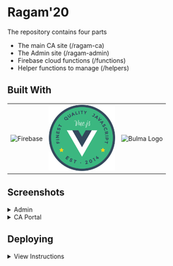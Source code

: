 # Ragam'20

The repository contains four parts
- The main CA site (/ragam-ca)
- The Admin site (/ragam-admin)
- Firebase cloud functions (/functions)
- Helper functions to manage (/helpers)

## Built With

| | | |
|:-----:|:-----:|:-----:|
|<img width="150" src="https://firebase.google.com/downloads/brand-guidelines/PNG/logo-standard.png" alt="Firebase">|<img width="150" src="https://github.com/vuejs/art/raw/master/vue-badge.png" alt="VueJS 2">|<img width="150" src="https://bulma.io/images/bulma-logo.png" alt="Bulma Logo">|

## Screenshots
<details>
<summary>Admin</summary>

| | | |
|:-------------------------:|:-------------------------:|:-------------------------:|
|<img width="1604" src="screenshots/admin-login.png" alt="Admin Login Screen"> |  <img width="1604" src="screenshots/admin-dashboard.png" alt="Admin Dashboard">|<img width="1604" src="screenshots/admin-config.png" alt="Config page">|
|<img width="1604" src="screenshots/admin-login-mobile.png" alt="Admin login mobile"> Admin Login Page Mobile  |  <img width="1604" src="screenshots/admin-dashboard-mobile.png" alt="Full page screenshot of mobile dashboard" >|<img width="1604" src="screenshots/admin-manageposter-mobile.png" alt="Manage Poster Screen" >|
</details>
<details>
<summary>CA Portal</summary>

| | | |
|:-------------------------:|:-------------------------:|:-------------------------:|
|<img width="1604" src="screenshots/ca-homepage.png" alt="CA Homepage"> |  <img width="1604" src="screenshots/ca-register.png" alt="CA Register">|<img width="1604" src="screenshots/ca-dashboard.png" alt="CA Dashboard">|
| |<img width="1604" src="screenshots/ca-task.png" alt="CA TAsk view"> | |
</details>

## Deploying
<details> 
<summary> View Instructions </summary>
    
- Create a new Firebase project
    
- Setup and configure Firebase using `firebase-cli` as follows
    ```
    Hosting Ragam CA            => ragam-ca/dist
    Hosting Ragam Admin         => ragam-admin/dist
    Firebase Cloud functions    => functions
    ```
    (this should be pre configured with firebase.json)

- Update the Firebase config object in `ragam-admin/src/firebase.js` and `ragam-ca/src/main.js`

- Go to Firebase Project page and add Google , Email and Password as authentication providers.

- Create a new user with email and password note the UID ( This will be the admin user ).

- Update the new UID in `database.rules.json` and `storage.rules`.( This takes care of permissions )

- Seed the database with `database-seed.json` using Firebase console.

- Build and deploy using `yarn deploy`.

</details>
